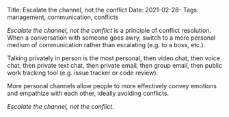 Title: Escalate the channel, not the conflict
Date: 2021-02-28-
Tags: management, communication, conflicts

*Escalate the channel, not the conflict* is a principle of conflict resolution.
When a conversation with someone goes awry, switch to a more personal medium
of communication rather than escalating (e.g. to a boss, etc.).

Talking privately in person is the most personal, then video chat, then voice
chat, then private text chat, then private email, then group email, then public
work tracking tool (e.g. issue tracker or code review).

More personal channels allow people to more effectively convey emotions and 
empathize with each other, ideally avoiding conflicts. 

*Escalate the channel, not the conflict*.
